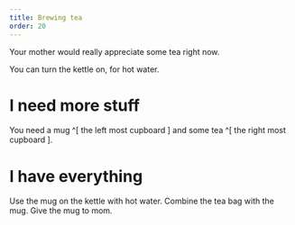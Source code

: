 ```yaml
---
title: Brewing tea
order: 20
---
```


Your mother would really appreciate some tea right now.

You can turn the kettle on, for hot water.

# I need more stuff
You need a mug ^[ the left most cupboard ] and some tea ^[ the right most cupboard ].

# I have everything
Use the mug on the kettle with hot water. Combine the tea bag with the mug. Give the mug to mom.
